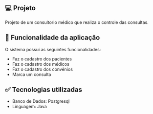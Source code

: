 
## :computer: Projeto

Projeto de um consultorio médico que realiza o controle das consultas.

## :key: Funcionalidade da aplicação

O sistema possuí as seguintes funcionalidades: 

* Faz o cadastro dos pacientes
* Faz o cadastro dos médicos
* Faz o cadastro dos convênios
* Marca um consulta

## :white_check_mark: Tecnologias utilizadas

* Banco de Dados: Postgresql
* Linguagem: Java
